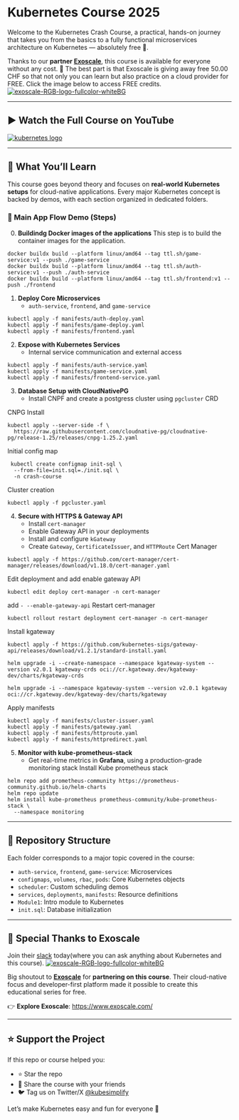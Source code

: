 # Kubernetes Course 2025

Welcome to the Kubernetes Crash Course, a practical, hands-on journey that takes you from the basics to a fully functional microservices architecture on Kubernetes — absolutely free 🎉.

Thanks to our **partner [Exoscale](https://portal.exoscale.com/register?coupon=KUBE_CRASH_COURSE_ON_SKS)**, this course is available for everyone without any cost. 🙌 The best part is that Exoscale is giving away free 50.00 CHF so that not only you can learn but also practice on a cloud provider for FREE. Click the image below to access FREE credits.
[![exoscale-RGB-logo-fullcolor-whiteBG](https://github.com/user-attachments/assets/1abe9523-d43c-4a7f-9104-26705595df1b)](https://portal.exoscale.com/register?coupon=KUBE_CRASH_COURSE_ON_SKS)

---
## ▶️ Watch the Full Course on YouTube

[![kubernetes logo ](https://github.com/user-attachments/assets/178204c0-7469-435d-86a0-011fd94bdca3)](https://youtu.be/EV47Oxwet6Y)

---

## 🧠 What You’ll Learn

This course goes beyond theory and focuses on **real-world Kubernetes setups** for cloud-native applications. Every major Kubernetes concept is backed by demos, with each section organized in dedicated folders.

### 🔁 Main App Flow Demo (Steps)
0. **Buildindg Docker images of the applications**
This step is to build the container images for the application.

```
docker buildx build --platform linux/amd64 --tag ttl.sh/game-service:v1 --push ./game-service
docker buildx build --platform linux/amd64 --tag ttl.sh/auth-service:v1 --push ./auth-service
docker buildx build --platform linux/amd64 --tag ttl.sh/frontend:v1 --push ./frontend
```

1. **Deploy Core Microservices**  
   - `auth-service`, `frontend`, and `game-service`

```
kubectl apply -f manifests/auth-deploy.yaml
kubectl apply -f manifests/game-deploy.yaml
kubectl apply -f manifests/frontend.yaml
```

2. **Expose with Kubernetes Services**  
   - Internal service communication and external access
```
kubectl apply -f manifests/auth-service.yaml
kubectl apply -f manifests/game-service.yaml
kubectl apply -f manifests/frontend-service.yaml
```

3. **Database Setup with CloudNativePG**  
   - Install CNPF and create a postgress cluster using `pgcluster` CRD

CNPG Install

```
kubectl apply --server-side -f \
  https://raw.githubusercontent.com/cloudnative-pg/cloudnative-pg/release-1.25/releases/cnpg-1.25.2.yaml
```

Initial config map

```
 kubectl create configmap init-sql \                                      
  --from-file=init.sql=./init.sql \
  -n crash-course
```

Cluster creation

```
kubectl apply -f pgcluster.yaml
```

4. **Secure with HTTPS & Gateway API**  
   - Install `cert-manager`  
   - Enable Gateway API in your deployments  
   - Install and configure `kGateway`  
   - Create `Gateway`, `CertificateIssuer`, and `HTTPRoute`
Cert Manager 
```
kubectl apply -f https://github.com/cert-manager/cert-manager/releases/download/v1.18.0/cert-manager.yaml
```
Edit deployment and add enable gateway API 

```
kubectl edit deploy cert-manager -n cert-manager
```
add `- --enable-gateway-api`
Restart cert-manager
```
kubectl rollout restart deployment cert-manager -n cert-manager
```
Install kgateway 
```
kubectl apply -f https://github.com/kubernetes-sigs/gateway-api/releases/download/v1.2.1/standard-install.yaml

helm upgrade -i --create-namespace --namespace kgateway-system --version v2.0.1 kgateway-crds oci://cr.kgateway.dev/kgateway-dev/charts/kgateway-crds

helm upgrade -i --namespace kgateway-system --version v2.0.1 kgateway oci://cr.kgateway.dev/kgateway-dev/charts/kgateway

```
Apply manifests 

```
kubectl apply -f manifests/cluster-issuer.yaml
kubectl apply -f manifests/gateway.yaml
kubectl apply -f manifests/httproute.yaml
kubectl apply -f manifests/httpredirect.yaml
```
5. **Monitor with kube-prometheus-stack**  
   - Get real-time metrics in **Grafana**, using a production-grade monitoring stack
Install Kube prometheus stack
```
helm repo add prometheus-community https://prometheus-community.github.io/helm-charts
helm repo update
helm install kube-prometheus prometheus-community/kube-prometheus-stack \
  --namespace monitoring
```


---

## 📁 Repository Structure

Each folder corresponds to a major topic covered in the course:

- `auth-service`, `frontend`, `game-service`: Microservices
- `configmaps`, `volumes`, `rbac`, `pods`: Core Kubernetes objects
- `scheduler`: Custom scheduling demos
- `services`, `deployments`, `manifests`: Resource definitions
- `Module1`: Intro module to Kubernetes
- `init.sql`: Database initialization

---

## 🤝 Special Thanks to Exoscale
Join their [slack](https://join.slack.com/t/exoscale-org/shared_invite/zt-34s6jetvl-tNP_TpfweeAKNnPb593j9A) today(where you can ask anything about Kubernetes and this course).
[![exoscale-RGB-logo-fullcolor-whiteBG](https://github.com/user-attachments/assets/74746c0f-a653-4e64-b963-a0579e3486c8)](https://join.slack.com/t/exoscale-org/shared_invite/zt-34s6jetvl-tNP_TpfweeAKNnPb593j9A)

Big shoutout to **[Exoscale](https://www.exoscale.com/)** for **partnering on this course**. Their cloud-native focus and developer-first platform made it possible to create this educational series for free.

👉 **Explore Exoscale**: https://www.exoscale.com/

---

## ⭐ Support the Project

If this repo or course helped you:

- ⭐ Star the repo  
- 📣 Share the course with your friends  
- 🐦 Tag us on Twitter/X [@kubesimplify](https://twitter.com/kubesimplify)

Let’s make Kubernetes easy and fun for everyone 🚀
